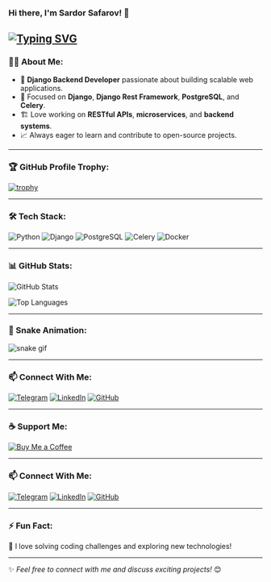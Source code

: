 ### Hi there, I'm Sardor Safarov! 👋

[![Typing SVG](https://readme-typing-svg.herokuapp.com?font=Fira+Code&pause=1000&color=%2336BCF7&width=435&lines=I'm+a+Python+Developer;I+love+Backend+Development;Always+learning+new+things)](https://git.io/typing-svg)
---

### 👨‍💻 About Me:
- 🚀 **Django Backend Developer** passionate about building scalable web applications.
- 🎯 Focused on **Django**, **Django Rest Framework**, **PostgreSQL**, and **Celery**.
- 🏗️ Love working on **RESTful APIs**, **microservices**, and **backend systems**.
- 📈 Always eager to learn and contribute to open-source projects.

---
### 🏆 GitHub Profile Trophy:

[![trophy](https://github-profile-trophy.vercel.app/?username=SafarovSardorDev&theme=radical)](https://github.com/ryo-ma/github-profile-trophy)

---
### 🛠️ Tech Stack:

![Python](https://img.shields.io/badge/-Python-3776AB?style=flat-square&logo=python&logoColor=white) 
![Django](https://img.shields.io/badge/-Django-092E20?style=flat-square&logo=django&logoColor=white) 
![PostgreSQL](https://img.shields.io/badge/-PostgreSQL-336791?style=flat-square&logo=postgresql&logoColor=white) 
![Celery](https://img.shields.io/badge/-Celery-37814A?style=flat-square&logo=celery&logoColor=white) 
![Docker](https://img.shields.io/badge/-Docker-2496ED?style=flat-square&logo=docker&logoColor=white)

---

### 📊 GitHub Stats:

![GitHub Stats](https://github-readme-stats.vercel.app/api?username=SafarovSardorDev&show_icons=true&theme=radical)

![Top Languages](https://github-readme-stats.vercel.app/api/top-langs/?username=SafarovSardorDev&layout=compact&theme=radical)

---

### 🐍 Snake Animation:

![snake gif](https://github.com/SafarovSardorDev/SafarovSardorDev/blob/output/github-contribution-grid-snake.svg)

---

### 📫 Connect With Me:

[![Telegram](https://img.shields.io/badge/Telegram-2CA5E0?style=for-the-badge&logo=telegram&logoColor=white)](https://t.me/iamsardordev)
[![LinkedIn](https://img.shields.io/badge/LinkedIn-0077B5?style=for-the-badge&logo=linkedin&logoColor=white)](https://www.linkedin.com/in/sardor-safarov-b372b226a/)
[![GitHub](https://img.shields.io/badge/GitHub-181717?style=for-the-badge&logo=github&logoColor=white)](https://github.com/SafarovSardorDev)

---

### ☕ Support Me:

[![Buy Me a Coffee](https://img.shields.io/badge/Buy%20Me%20A%20Coffee-F9A825?style=for-the-badge&logo=buy-me-a-coffee&logoColor=white)](https://www.buymeacoffee.com/safarovsardor)

---

### 📫 Connect With Me:

[![Telegram](https://img.shields.io/badge/Telegram-2CA5E0?style=for-the-badge&logo=telegram&logoColor=white)](https://t.me/iamsardordev)
[![LinkedIn](https://img.shields.io/badge/LinkedIn-0077B5?style=for-the-badge&logo=linkedin&logoColor=white)](https://www.linkedin.com/in/sardor-safarov-b372b226a/)
[![GitHub](https://img.shields.io/badge/GitHub-181717?style=for-the-badge&logo=github&logoColor=white)](https://github.com/SafarovSardorDev)

---

### ⚡ Fun Fact:
🔹 I love solving coding challenges and exploring new technologies!

---

✨ *Feel free to connect with me and discuss exciting projects!* 😊


